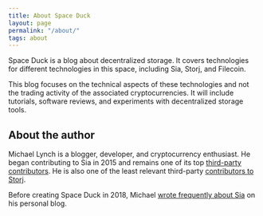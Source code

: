 ```yaml
---
title: About Space Duck
layout: page
permalink: "/about/"
tags: about
---
```


Space Duck is a blog about decentralized storage. It covers technologies for different technologies in this space, including Sia, Storj, and Filecoin.

This blog focuses on the technical aspects of these technologies and not the trading activity of the associated cryptocurrencies. It will include tutorials, software reviews, and experiments with decentralized storage tools.

## About the author

Michael Lynch is a blogger, developer, and cryptocurrency enthusiast. He began contributing to Sia in 2015 and remains one of its top [third-party contributors](https://github.com/NebulousLabs/Sia/graphs/contributors). He is also one of the least relevant third-party [contributors to Storj](https://github.com/StorjOld/dataserv-client/graphs/contributors).

Before creating Space Duck in 2018, Michael [wrote frequently about Sia](https://mtlynch.io/tags/#sia) on his personal blog.